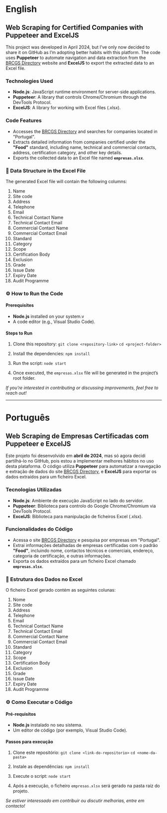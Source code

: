 
# English

## Web Scraping for Certified Companies with Puppeteer and ExcelJS

This project was developed in April 2024, but I’ve only now decided to share it on GitHub as I’m adopting better habits with this platform. The code uses **Puppeteer** to automate navigation and data extraction from the [BRCGS Directory](https://directory.brcgs.com) website and **ExcelJS** to export the extracted data to an Excel file.

###  Technologies Used

- **Node.js**: JavaScript runtime environment for server-side applications.
- **Puppeteer**: A library that controls Chrome/Chromium through the DevTools Protocol.
- **ExcelJS**: A library for working with Excel files (.xlsx).

###  Code Features

- Accesses the [BRCGS Directory](https://directory.brcgs.com) and searches for companies located in "Portugal".
- Extracts detailed information from companies certified under the **"Food"** standard, including name, technical and commercial contacts, address, certification category, and other key details.
- Exports the collected data to an Excel file named **`empresas.xlsx`**.

### 📂 Data Structure in the Excel File

The generated Excel file will contain the following columns:

1. Name  
2. Site code  
3. Address  
4. Telephone  
5. Email  
6. Technical Contact Name  
7. Technical Contact Email  
8. Commercial Contact Name  
9. Commercial Contact Email  
10. Standard  
11. Category  
12. Scope  
13. Certification Body  
14. Exclusion  
15. Grade  
16. Issue Date  
17. Expiry Date  
18. Audit Programme  

### ⚙️ How to Run the Code

#### Prerequisites
- **Node.js** installed on your system.v
- A code editor (e.g., Visual Studio Code).

#### Steps to Run
1. Clone this repository:
   ```git clone <repository-link>```
   ```cd <project-folder>```
   
2. Install the dependencies:
   ```npm install```

3. Run the script:
   ```node start```

4. Once executed, the `empresas.xlsx` file will be generated in the project’s root folder.


*If you’re interested in contributing or discussing improvements, feel free to reach out!*

_______________________________________________________________________

# Português

## Web Scraping de Empresas Certificadas com Puppeteer e ExcelJS

Este projeto foi desenvolvido em **abril de 2024**, mas só agora decidi partilhá-lo no GitHub, pois estou a implementar melhores hábitos no uso desta plataforma. O código utiliza **Puppeteer** para automatizar a navegação e extração de dados do site [BRCGS Directory](https://directory.brcgs.com), e **ExcelJS** para exportar os dados extraídos para um ficheiro Excel.

###  Tecnologias Utilizadas

- **Node.js**: Ambiente de execução JavaScript no lado do servidor.
- **Puppeteer**: Biblioteca para controlo do Google Chrome/Chromium via DevTools Protocol.
- **ExcelJS**: Biblioteca para manipulação de ficheiros Excel (.xlsx).

###  Funcionalidades do Código

- Acessa o site [BRCGS Directory](https://directory.brcgs.com) e pesquisa por empresas em "Portugal".
- Extrai informações detalhadas de empresas certificadas com o padrão **"Food"**, incluindo nome, contactos técnicos e comerciais, endereço, categoria de certificação, e outras informações.
- Exporta os dados extraídos para um ficheiro Excel chamado **`empresas.xlsx`**.

### 📂 Estrutura dos Dados no Excel

O ficheiro Excel gerado contém as seguintes colunas:

1. Nome  
2. Site code  
3. Address  
4. Telephone  
5. Email  
6. Technical Contact Name  
7. Technical Contact Email  
8. Commercial Contact Name  
9. Commercial Contact Email  
10. Standard  
11. Category  
12. Scope  
13. Certification Body  
14. Exclusion  
15. Grade  
16. Issue Date  
17. Expiry Date  
18. Audit Programme  

### ⚙️ Como Executar o Código

#### Pré-requisitos
- **Node.js** instalado no seu sistema.
- Um editor de código (por exemplo, Visual Studio Code).

#### Passos para execução
1. Clone este repositório:
   ```git clone <link-do-repositorio>```
   ```cd <nome-da-pasta>```
   
2. Instale as dependências:
   ```npm install```

3. Execute o script:
   ```node start```

4. Após a execução, o ficheiro `empresas.xlsx` será gerado na pasta raiz do projeto.

*Se estiver interessado em contribuir ou discutir melhorias, entre em contacto!*


